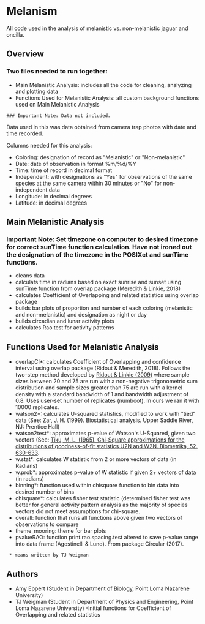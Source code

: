 # Melanism
All code used in the analysis of melanistic vs. non-melanistic jaguar and oncilla. 

## Overview
### Two files needed to run together:

- Main Melanistic Analysis: includes all the code for cleaning, analyzing and plotting data
- Functions Used for Melanistic Analysis: all custom background functions used on Main Melanistic Analysis
```
### Important Note: Data not included. 
```
Data used in this was data obtained from camera trap photos with date and time recorded. 

Columns needed for this analysis:
  - Coloring: designation of record as "Melanistic" or "Non-melanistic"
  - Date: date of observation in format %m/%d/%Y
  - Time: time of record in decimal format
  - Independent: with designations  as "Yes" for observations of the same species at the same camera within 30 minutes or "No" for non-independent data
  - Longitude: in decimal degrees
  - Latitude: in decimal degrees

## Main Melanistic Analysis

### Important Note: Set timezone on computer to desired timezone for correct sunTime function calculation. Have not ironed out the designation of the timezone in the POSIXct and sunTime functions. 

- cleans data 
- calculats time in radians based on exact sunrise and sunset using sunTime function from overlap package (Meredith & Linkie, 2018)
- calculates Coefficient of Overlapping and related statistics using overlap package
- builds bar plots of proportion and number of each coloring (melanistic and non-melanistic) and designation as night or day
- builds circadian and lunar activity plots
- calculates Rao test for activity patterns  

## Functions Used for Melanistic Analysis
- overlapCI*: calculates Coefficient of Overlapping and confidence interval using overlap package (Ridout & Meredith, 2018). Follows the two-step method developed by [Ridout & Linkie (2009)](https://zslpublications.onlinelibrary.wiley.com/doi/full/10.1111/j.1469-7998.2011.00801.x) where sample sizes between 20 and 75 are run with a non-negative trigonometric sum distribution and sample sizes greater than 75 are run with a kernel density with a standard bandwidth of 1 and bandwidth adjustment of 0.8. Uses user-set number of replicates (numboot). In ours we ran it with 10000 replicates. 
- watson2*: calculates U-squared statistics, modified to work with "tied" data (See: Zar, J. H. (1999). Biostatistical analysis. Upper Saddle River, NJ: Prentice Hall)
- watson2test*: approximates p-value of Watson's U-Squared, given two vectors (See: 
 [Tiku, M. L. (1965). Chi-Square approximations for the distributions of goodness-of-fit statistics U2N and W2N. Biometrika, 52. 630-633](https://www.jstor.org/stable/2333714?seq=1). 
 - w.stat*: calculates W statistic from 2 or more vectors of data (in Radians)
 - w.prob*: approximates p-value of W statistic if given 2+ vectors of data (in radians)
 - binning*: function used within chisquare function to bin data into desired number of bins
 - chisquare*: calculates fisher test statistic (determined fisher test was better for general activity pattern analysis as the majority of species vectors did not meet assumptions for chi-square. 
 - overall: function that runs all functions above given two vectors of observations to compare
 - theme_mooring: theme for bar plots
 - pvalueRAO: function print.rao.spacing.test altered to save p-value range into data frame (Agostinelli & Lund). From package Circular (2017).
 ```
  * means written by TJ Weigman
  ```
 ## Authors
 - Amy Eppert (Student in Department of Biology, Point Loma Nazarene University)
 - TJ Weigman (Student in Department of Physics and Engineering, Point Loma Nazarene University)
    -Initial functions for Coefficient of Overlapping and related statistics
